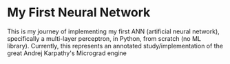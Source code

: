 # My First Neural Network
 This is my journey of implementing my first ANN (artificial neural network), specifically a multi-layer perceptron, in Python, from scratch (no ML library). Currently, this represents an annotated study/implementation of the great Andrej Karpathy's Micrograd engine
